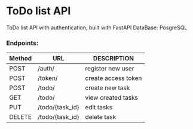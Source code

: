 # ToDo list API

ToDo list API with authentication, built with FastAPI
DataBase: PosgreSQL

### Endpoints:
| **Method** | **URL** | **DESCRIPTION**     | 
|------------|---------|---------------------|
| POST       | /auth/  | register new user   |
| POST       | /token/ | create access token |
| POST       | /todo/  | create new task     |
| GET        | /todo/  | view created tasks  |
| PUT        | /todo/{task_id}  | edit tasks  |
| DELETE        | /todo/{task_id}  | delete task  |
